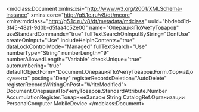 <?xml version="1.0" encoding="UTF-8"?>
<mdclass:Document xmlns:xsi="http://www.w3.org/2001/XMLSchema-instance" xmlns:core="http://g5.1c.ru/v8/dt/mcore" xmlns:mdclass="http://g5.1c.ru/v8/dt/metadata/mdclass" uuid="bbdebd1d-3f45-48a1-9d0b-d5faa4c52e00" name="ОперацияПоУчетуТоваров" useStandardCommands="true" fullTextSearchOnInputByString="DontUse" createOnInput="Use" includeHelpInContents="true" dataLockControlMode="Managed" fullTextSearch="Use" numberType="String" numberLength="9" numberAllowedLength="Variable" checkUnique="true" autonumbering="true" defaultObjectForm="Document.ОперацияПоУчетуТоваров.Form.ФормаДокумента" posting="Deny" registerRecordsDeletion="AutoDelete" registerRecordsWritingOnPost="WriteModified">
    <inputByString>Document.ОперацияПоУчетуТоваров.StandardAttribute.Number</inputByString>
    <registerRecords>AccumulationRegister.ТоварныеЗапасы</registerRecords>
  <synonym key="ru" value="Операция по учету товаров"/>
  <standardAttributes name="Posted" fullTextSearch="Use">
    <fillValue xsi:type="core:NullValue"/>
    <minValue xsi:type="core:NullValue"/>
    <maxValue xsi:type="core:NullValue"/>
  </standardAttributes>
  <standardAttributes name="Ref" fullTextSearch="Use">
    <fillValue xsi:type="core:NullValue"/>
    <minValue xsi:type="core:NullValue"/>
    <maxValue xsi:type="core:NullValue"/>
  </standardAttributes>
  <standardAttributes name="DeletionMark" fullTextSearch="Use">
    <fillValue xsi:type="core:NullValue"/>
    <minValue xsi:type="core:NullValue"/>
    <maxValue xsi:type="core:NullValue"/>
  </standardAttributes>
  <standardAttributes name="Date" fillChecking="ShowError" fullTextSearch="Use">
    <fillValue xsi:type="core:NullValue"/>
    <minValue xsi:type="core:NullValue"/>
    <maxValue xsi:type="core:NullValue"/>
  </standardAttributes>
  <standardAttributes name="Number" fullTextSearch="Use">
    <fillValue xsi:type="core:NullValue"/>
    <minValue xsi:type="core:NullValue"/>
    <maxValue xsi:type="core:NullValue"/>
  </standardAttributes>
  <help>
    <pages lang="ru"/>
  </help>
  <objectPresentation key="ru" value="Корректировка остатка"/>
  <extendedObjectPresentation key="ru" value="Корректировка остатка товара"/>
  <listPresentation key="ru" value="Корректировки остатков"/>
  <extendedListPresentation key="ru" value="Корректировки остатков товаров "/>
  <explanation key="ru" value="Корректировка остатков товаров на складах, в том числе ввод начальных остатков"/>
  <producedTypes>
    <objectType typeId="3653e0b5-2956-4b7b-865e-644f9de16d37" valueTypeId="b8360068-9059-4f9d-9261-e5e3dc55c9cb"/>
    <refType typeId="eba2a492-2a8b-46ad-9d4d-5f1b36a01371" valueTypeId="111aaa17-973c-4cd8-80f8-0056782d17fb"/>
    <selectionType typeId="8dd7df2a-e9e9-4d00-9a62-74ce1e324610" valueTypeId="281452ef-9c3f-4d08-a0ca-c8ce92697250"/>
    <listType typeId="771fd913-3b64-4882-99c2-dbd10d1d1a59" valueTypeId="5fee96e8-b9df-4516-b846-befa68e8f093"/>
    <managerType typeId="634ffc5b-7d0a-4442-82b6-f12e08daaead" valueTypeId="ab2b06c6-1014-4644-961d-4d452b978b91"/>
  </producedTypes>
  <attributes uuid="5e5fa8b4-efa9-465a-b37b-30337414a91e" name="СодержаниеОперации" quickChoice="DontUse" createOnInput="Use" fullTextSearch="Use">
    <synonym key="ru" value="Содержание операции"/>
    <type>
      <types>String</types>
      <stringQualifiers/>
    </type>
    <minValue xsi:type="core:NullValue"/>
    <maxValue xsi:type="core:NullValue"/>
    <fillValue xsi:type="core:StringValue" value=""/>
  </attributes>
  <attributes uuid="0bb7fee3-f208-4f91-8392-bf82f640a246" name="Организация" fillChecking="ShowError" fullTextSearch="Use">
    <synonym key="ru" value="Организация"/>
    <type>
      <types>CatalogRef.Организации</types>
    </type>
    <minValue xsi:type="core:NullValue"/>
    <maxValue xsi:type="core:NullValue"/>
    <fillValue xsi:type="core:ReferenceValue" value="Catalog.Организации.EmptyRef"/>
  </attributes>
  <forms uuid="57831099-84e2-4236-84cb-212e22c11fa9" name="ФормаДокумента">
    <usePurposes>PersonalComputer</usePurposes>
    <usePurposes>MobileDevice</usePurposes>
    <synonym key="ru" value="Форма документа"/>
  </forms>
</mdclass:Document>
